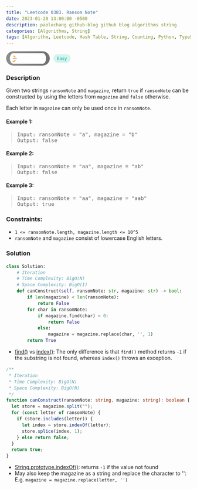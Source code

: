 ```yaml
---
title: "Leetcode 0383. Ransom Note"
date: 2023-01-20 13:00:00 -0500
description: paolochang github-blog github blog algorithms string
categories: [Algorithms, String]
tags: [Algorithm, Leetcode, Hash Table, String, Counting, Python, TypeScript]
---
```


<style type='text/css'>
blockquote {
  margin-left: 14px;
}
img {
  left: 0 !important;
  transform: none !important;
  -webkit-transform: none !important;
}
[class*="summary"] {
  display: none;
}
[class*="header"] {
  display: flex;
  flex-direction: row;
  align-items: center;
  gap: 10px;
}
[class*="leet_logo"] {
  height: 29px;
  padding: 5px 10px;
  border-radius: 21px;
  background-color: #f7f7f7;
  background: linear-gradient(90deg, rgba(80,80,80,0.65) 0%, rgba(36,36,36,0.65) 100%);
}
[class*="easy"] {
  color: #00B8A3;
  font-size: 12px;
  padding: 4px 10px;
  border-radius: 21px;
  background-color: rgba(0, 184, 163, 0.15);
}
[class*="medium"] {
  color: #FFC01E;
  font-size: 12px;
  padding: 4px 10px;
  border-radius: 21px;
  background-color: #FFC01E26;
}
</style>

<div class=summary>
  Given two strings `ransomNote` and `magazine`, return `true` if `ransomNote` can be constructed by using the letters from `magazine` and `false` otherwise.
  
  Each letter in `magazine` can only be used once in `ransomNote`.
</div>

<div id=header class=header>
  <img class=leet_logo src="/assets/img/leetcode_logo.png" />
  <span class=easy>Easy</span>
</div>

### Description

Given two strings `ransomNote` and `magazine`, return `true` if `ransomNote` can be constructed by using the letters from `magazine` and `false` otherwise.

Each letter in `magazine` can only be used once in `ransomNote`.

#### Example 1:

> <pre>
> Input: ransomNote = "a", magazine = "b"
> Output: false
> </pre>

#### Example 2:

> <pre>
> Input: ransomNote = "aa", magazine = "ab"
> Output: false
> </pre>

#### Example 3:

> <pre>
> Input: ransomNote = "aa", magazine = "aab"
> Output: true
> </pre>

### Constraints:

- `1 <= ransomNote.length, magazine.length <= 10^5`
- `ransomNote` and `magazine` consist of lowercase English letters.

### Solution

```py
class Solution:
    # Iteration
    # Time Complexity: BigO(N)
    # Space Complexity: BigO(1)
    def canConstruct(self, ransomNote: str, magazine: str) -> bool:
        if len(magazine) < len(ransomNote):
            return False
        for char in ransomNote:
            if magazine.find(char) < 0:
                return False
            else:
                magazine = magazine.replace(char, '', 1)
        return True
```

- [find()](https://docs.python.org/3/library/stdtypes.html#str.find) vs [index()](https://docs.python.org/3/library/stdtypes.html#str.index): The only difference is that `find()` method returns `-1` if the substring is not found, whereas `index()` throws an exception.

```ts
/**
 * Iteration
 * Time Complexity: BigO(N)
 * Space Complexity: BigO(N)
 */
function canConstruct(ransomNote: string, magazine: string): boolean {
  let store = magazine.split("");
  for (const letter of ransomNote) {
    if (store.includes(letter)) {
      let index = store.indexOf(letter);
      store.splice(index, 1);
    } else return false;
  }
  return true;
}
```

- [String.prototype.indexOf()](https://developer.mozilla.org/en-US/docs/Web/JavaScript/Reference/Global_Objects/String/indexOf): returns `-1` if the value not found
- May also keep the magazine as a string and replace the character to '': <br/>
  E.g. `magazine = magazine.replace(letter, '')`

<script>
  const anchor = document.getElementById("header").querySelector("a");
  anchor.classList.remove("popup");
  anchor.style.cursor = "pointer";
  anchor.setAttribute("target", "_black");
  anchor.setAttribute("href", "https://leetcode.com/problems/ransom-note/");
</script>
